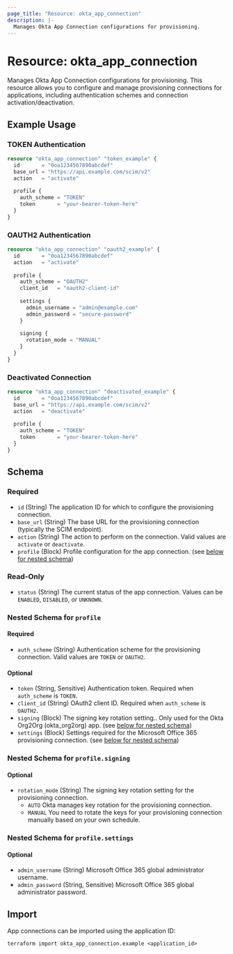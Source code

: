 ```yaml
---
page_title: "Resource: okta_app_connection"
description: |-
  Manages Okta App Connection configurations for provisioning.
---
```


# Resource: okta_app_connection

Manages Okta App Connection configurations for provisioning. This resource allows you to configure and manage provisioning connections for applications, including authentication schemes and connection activation/deactivation.

## Example Usage

### TOKEN Authentication

```terraform
resource "okta_app_connection" "token_example" {
  id       = "0oa1234567890abcdef"
  base_url = "https://api.example.com/scim/v2"
  action   = "activate"
  
  profile {
    auth_scheme = "TOKEN"
    token       = "your-bearer-token-here"
  }
}
```

### OAUTH2 Authentication

```terraform
resource "okta_app_connection" "oauth2_example" {
  id       = "0oa1234567890abcdef"
  action   = "activate"
  
  profile {
    auth_scheme = "OAUTH2"
    client_id   = "oauth2-client-id"
    
    settings {
      admin_username = "admin@example.com"
      admin_password = "secure-password"
    }
    
    signing {
      rotation_mode = "MANUAL"
    }
  }
}
```

### Deactivated Connection

```terraform
resource "okta_app_connection" "deactivated_example" {
  id       = "0oa1234567890abcdef"
  base_url = "https://api.example.com/scim/v2"
  action   = "deactivate"
  
  profile {
    auth_scheme = "TOKEN"
    token       = "your-bearer-token-here"
  }
}
```

## Schema

### Required

- `id` (String) The application ID for which to configure the provisioning connection.
- `base_url` (String) The base URL for the provisioning connection (typically the SCIM endpoint).
- `action` (String) The action to perform on the connection. Valid values are `activate` or `deactivate`.
- `profile` (Block) Profile configuration for the app connection. (see [below for nested schema](#nestedblock--profile))

### Read-Only

- `status` (String) The current status of the app connection. Values can be `ENABLED`, `DISABLED`, or `UNKNOWN`.

<a id="nestedblock--profile"></a>
### Nested Schema for `profile`

#### Required

- `auth_scheme` (String) Authentication scheme for the provisioning connection. Valid values are `TOKEN` or `OAUTH2`.

#### Optional

- `token` (String, Sensitive) Authentication token. Required when `auth_scheme` is `TOKEN`.
- `client_id` (String) OAuth2 client ID. Required when `auth_scheme` is `OAUTH2`.
- `signing` (Block) The signing key rotation setting.. Only used for the Okta Org2Org (okta_org2org) app. (see [below for nested schema](#nestedblock--profile--signing))
- `settings` (Block) Settings required for the Microsoft Office 365 provisioning connection. (see [below for nested schema](#nestedblock--profile--settings))

<a id="nestedblock--profile--signing"></a>
### Nested Schema for `profile.signing`

#### Optional

- `rotation_mode` (String) The signing key rotation setting for the provisioning connection.
  - `AUTO` Okta manages key rotation for the provisioning connection.
  - `MANUAL` You need to rotate the keys for your provisioning connection manually based on your own schedule.

<a id="nestedblock--profile--settings"></a>
### Nested Schema for `profile.settings`

#### Optional

- `admin_username` (String) Microsoft Office 365 global administrator username.
- `admin_password` (String, Sensitive) Microsoft Office 365 global administrator password.

## Import

App connections can be imported using the application ID:

```shell
terraform import okta_app_connection.example <application_id>
```
